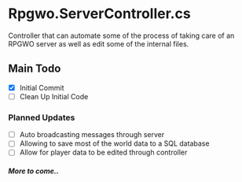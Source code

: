 # Rpgwo.ServerController.cs
Controller that can automate some of the process of taking care of an RPGWO server as well as edit some of the internal files.

## Main Todo
- [x] Initial Commit
- [ ] Clean Up Initial Code

### Planned Updates
- [ ] Auto broadcasting messages through server
- [ ] Allowing to save most of the world data to a SQL database
- [ ] Allow for player data to be edited through controller

##### *More to come..*
